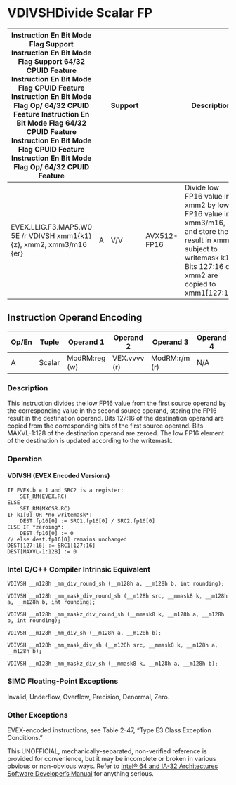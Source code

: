 # VDIVSH**Divide Scalar FP**

| Instruction En Bit Mode Flag Support Instruction En Bit Mode Flag Support 64/32 CPUID Feature Instruction En Bit Mode Flag CPUID Feature Instruction En Bit Mode Flag Op/ 64/32 CPUID Feature Instruction En Bit Mode Flag 64/32 CPUID Feature Instruction En Bit Mode Flag CPUID Feature Instruction En Bit Mode Flag Op/ 64/32 CPUID Feature |     | Support |             | Description                                                                                                                                                        |
| ---------------------------------------------------------------------------------------------------------------------------------------------------------------------------------------------------------------------------------------------------------------------------------------------------------------------------------------------- | --- | ------- | ----------- | ------------------------------------------------------------------------------------------------------------------------------------------------------------------ |
| EVEX.LLIG.F3.MAP5.W0 5E /r VDIVSH xmm1{k1}{z}, xmm2, xmm3/m16 {er}                                                                                                                                                                                                                                                                             | A   | V/V     | AVX512-FP16 | Divide low FP16 value in xmm2 by low FP16 value in xmm3/m16, and store the result in xmm1 subject to writemask k1. Bits 127:16 of xmm2 are copied to xmm1[127:16]. |

## Instruction Operand Encoding

| Op/En | Tuple  | Operand 1     | Operand 2    | Operand 3     | Operand 4 |
| ----- | ------ | ------------- | ------------ | ------------- | --------- |
| A     | Scalar | ModRM:reg (w) | VEX.vvvv (r) | ModRM:r/m (r) | N/A       |

### Description

This instruction divides the low FP16 value from the first source operand by the corresponding value in the second source operand, storing the FP16 result in the destination operand. Bits 127:16 of the destination operand are copied from the corresponding bits of the first source operand. Bits MAXVL-1:128 of the destination operand are zeroed. The low FP16 element of the destination is updated according to the writemask.

### Operation

#### VDIVSH (EVEX Encoded Versions)

```
IF EVEX.b = 1 and SRC2 is a register:
    SET_RM(EVEX.RC)
ELSE
    SET_RM(MXCSR.RC)
IF k1[0] OR *no writemask*:
    DEST.fp16[0] := SRC1.fp16[0] / SRC2.fp16[0]
ELSE IF *zeroing*:
    DEST.fp16[0] := 0
// else dest.fp16[0] remains unchanged
DEST[127:16] := SRC1[127:16]
DEST[MAXVL-1:128] := 0

```

### Intel C/C++ Compiler Intrinsic Equivalent

```
VDIVSH __m128h _mm_div_round_sh (__m128h a, __m128h b, int rounding);

```

```
VDIVSH __m128h _mm_mask_div_round_sh (__m128h src, __mmask8 k, __m128h a, __m128h b, int rounding);

```

```
VDIVSH __m128h _mm_maskz_div_round_sh (__mmask8 k, __m128h a, __m128h b, int rounding);

```

```
VDIVSH __m128h _mm_div_sh (__m128h a, __m128h b);

```

```
VDIVSH __m128h _mm_mask_div_sh (__m128h src, __mmask8 k, __m128h a, __m128h b);

```

```
VDIVSH __m128h _mm_maskz_div_sh (__mmask8 k, __m128h a, __m128h b);

```

### SIMD Floating-Point Exceptions

Invalid, Underflow, Overflow, Precision, Denormal, Zero.

### Other Exceptions

EVEX-encoded instructions, see Table 2-47, “Type E3 Class Exception Conditions.”

This UNOFFICIAL, mechanically-separated, non-verified reference is provided for convenience, but it may be
incomplete or broken in various obvious or non-obvious
ways. Refer to [Intel® 64 and IA-32 Architectures Software Developer’s Manual](https://software.intel.com/en-us/download/intel-64-and-ia-32-architectures-sdm-combined-volumes-1-2a-2b-2c-2d-3a-3b-3c-3d-and-4) for anything serious.

